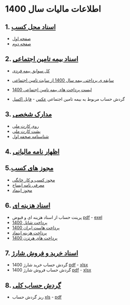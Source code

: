 # اطلاعات مالیات سال 1400


## 1. [اسناد محل کسب](/اسناد%20محل%20کسب)  
  - [صفحه اول](/اسناد%20محل%20کسب/SanadMahleKar_1.jpg)
  - [صفحه دوم](/اسناد%20محل%20کسب/SanadMahleKar_2.jpg)


## 2. [اسناد بیمه تامین اجتماعی](/اسناد%20بیمه%20تامین%20اجتماعی)

  - [کل سوابق بیمه فردی](/اسناد%20بیمه%20تامین%20اجتماعی/کل%20سابقه%20ی%20بیمه%20فردی.pdf)
  - [سابقه ی پرداختی بیمه سال 1400 از سایت تامین اجتماعی](/اسناد%20بیمه%20تامین%20اجتماعی/سابقه%20ی%20پرداختی%20بیمه%20سال%201400%20از%20سایت%20تامین%20اجتماعی.pdf)

  - [لیست پرداخت های بیمه تامین اجتماعی 1400](/اسناد%20بیمه%20تامین%20اجتماعی/لیست%20پرداخت%20های%20بیمه%20تامین%20اجتماعی%201400.png)

  - گردش حساب مربوط به بیمه تامین اجتماعی [عکس](/اسناد%20بیمه%20تامین%20اجتماعی/گردش%20حساب%20مربوط%20به%20بیمه%20تامین%20اجتماعی.png) - [فایل اکسل](/اسناد%20بیمه%20تامین%20اجتماعی/گردش%20حساب%20مربوط%20به%20بیمه%20تامین%20اجتماعی.xlsx)


## 3. [مدارک شخصی](/مدارک%20شخصی)
  - [روی کارت ملی](/مدارک%20شخصی/cartMeli_1.jpg)
  - [پشت کارت ملی](/مدارک%20شخصی/cartMeli_2.jpg)
  - [شناسنامه صحفه اول](/مدارک%20شخصی/shenasname.jpg)


## 4. [اظهار نامه مالیانی](/سامانه%20اظهارنامه%20اشخاص%20حقیقی1400.pdf)

## 5.[مجوز های کسب](/مجوز%20های%20کسب)
  - [مجوز کسب و کار خانگی](/مجوز%20های%20کسب/مجوز%20کسب%20و%20کار%20خانگی.pdf)
  - [معرفی نامه ایساج](/مجوز%20های%20کسب/معرفی%20نامه%20از%20ایساج.jpg)
  - [مجوز اینماد](/مجوز%20های%20کسب/اینماد.png)

## 6. [اسناد هزینه ای](/main/اسناد%20هزینه%20ای)
  - پرینت حساب از اسناد هزینه ای و قبوض [pdf](/اسناد%20هزینه%20ای/پرینت%20حساب%20از%20اسناد%20هزینه%20ای%20و%20قبوض.pdf) - [exel](/اسناد%20هزینه%20ای/پرینت%20حساب%20از%20اسناد%20هزینه%20ای%20و%20قبوض.xlsx)
  - [پرداخت شاتل 1400](/اسناد%20هزینه%20ای/پرداخت%20شاتل%201400.png)
  - [پرداخت هاست ایران 1400](/اسناد%20هزینه%20ای/پرداخت%20هاست%20ایران%201400.png)
  - [پرداخت هزینه اینماد](/اسناد%20هزینه%20ای/پرداخت%20هزینه%20اینماد.png)
  - [پرداخت های هرتزن 1400](/اسناد%20هزینه%20ای/پرداخت%20های%20هرتزن%201400.png)

## 7. [اسناد خرید و فروش شارژ](/اسناد%20خرید%20و%20فروش%20شارژ)
  - گردش حساب خرید شارژ 1400 [pdf](/اسناد%20خرید%20و%20فروش%20شارژ/گردش%20حساب%20خرید%20شارژ%201400.pdf) - [xlsx](/اسناد%20خرید%20و%20فروش%20شارژ/گردش%20حساب%20خرید%20شارژ%201400.xlsx)
  - گردش حساب فروش شارژ 1400 [pdf](/اسناد%20خرید%20و%20فروش%20شارژ/گردش%20حساب%20فروش%20شارژ%201400.pdf) - [xlsx](/اسناد%20خرید%20و%20فروش%20شارژ/گردش%20حساب%20فروش%20شارژ%201400.xlsx)

## 8. [گردش حساب کلی ](/گردش%20حساب)
  - ریز گردش حساب [xls](/گردش%20حساب/گردش%20حساب%20بانکی%201400.xls) - [pdf](/گردش%20حساب/گردش%20حساب%2010%20صفحه%20اول.pdf)
